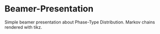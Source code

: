 # Beamer-Presentation
Simple beamer presentation about Phase-Type Distribution. Markov chains rendered with tikz.
